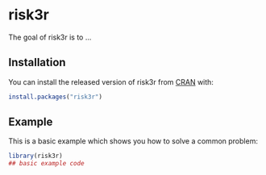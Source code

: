 
# risk3r

<!-- badges: start -->
<!-- badges: end -->

The goal of risk3r is to ...

## Installation

You can install the released version of risk3r from [CRAN](https://CRAN.R-project.org) with:

``` r
install.packages("risk3r")
```

## Example

This is a basic example which shows you how to solve a common problem:

``` r
library(risk3r)
## basic example code
```


